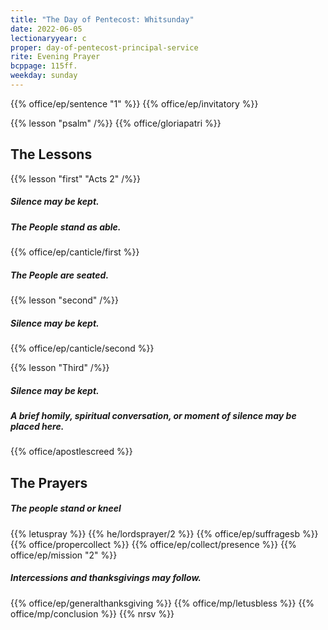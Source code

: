 ```yaml
---
title: "The Day of Pentecost: Whitsunday"
date: 2022-06-05
lectionaryyear: c
proper: day-of-pentecost-principal-service
rite: Evening Prayer
bcppage: 115ff.
weekday: sunday
---
```


{{% office/ep/sentence "1" %}}
{{% office/ep/invitatory %}}

{{% lesson "psalm" /%}}
{{% office/gloriapatri %}}

## The Lessons
{{% lesson "first" "Acts 2" /%}}

##### Silence may be kept.
##### The People stand as able.
{{% office/ep/canticle/first %}}
##### The People are seated.

{{% lesson "second" /%}}

##### Silence may be kept.
{{% office/ep/canticle/second %}}

{{% lesson "Third" /%}}

##### Silence may be kept.
##### A brief homily, spiritual conversation, or moment of silence may be placed here.

{{% office/apostlescreed %}}

## The Prayers
##### The people stand or kneel
{{% letuspray %}}
{{% he/lordsprayer/2 %}}
{{% office/ep/suffragesb %}}
{{% office/propercollect %}}
{{% office/ep/collect/presence %}}
{{% office/ep/mission "2" %}}
##### Intercessions and thanksgivings may follow.

{{% office/ep/generalthanksgiving %}}
{{% office/mp/letusbless %}}
{{% office/mp/conclusion %}}
{{% nrsv %}}
